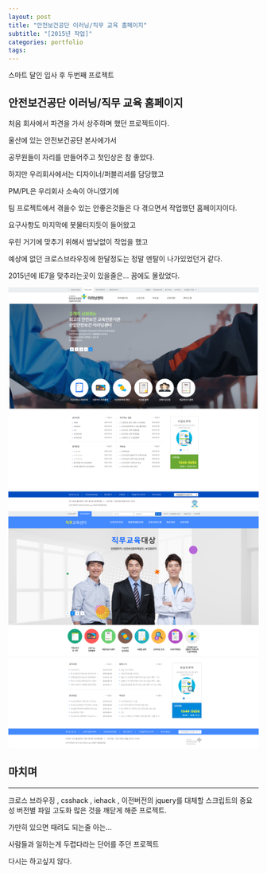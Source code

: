 ```yaml
---
layout: post
title: "안전보건공단 이러닝/직무 교육 홈페이지"
subtitle: "[2015년 작업]"
categories: portfolio
tags: 
---
```


스마트 달인 입사 후 두번째 프로젝트

## 안전보건공단 이러닝/직무 교육 홈페이지  

처음 회사에서 파견을 가서 상주하며 했던 프로젝트이다.

울산에 있는 안전보건공단 본사에가서 

공무원들이 자리를 만들어주고 첫인상은 참 좋았다.

하지만 우리회사에서는 디자이너/퍼블리셔를 담당했고

PM/PL은 우리회사 소속이 아니였기에 

팀 프로젝트에서 겪을수 있는 안좋은것들은 다 겪으면서 작업했던 홈페이지이다.

요구사항도 마지막에 봇물터지듯이 들어왔고

우린 거기에 맞추기 위해서 밤낮없이 작업을 했고 

예상에 없던 크로스브라우징에 한달정도는 정말 멘탈이 나가있었던거 같다.

2015년에 IE7을 맞추라는곳이 있을줄은... 꿈에도 몰랐었다.



[![안전보건공단 이러닝 메인](/assets/img/kosha_e-learning.jpg)](#)
[![안전보건공단 직무교육 메인](/assets/img/kosha_dutycenter.jpg)](#)


## 마치며
---

크로스 브라우징 ,  csshack , iehack , 이전버전의 jquery를 대체할 스크립트의 중요성
버전별 파일 고도화 
많은 것을 깨닫게 해준 프로젝트.

가만히 있으면 때려도 되는줄 아는...

사람들과 일하는게 두렵다라는 단어를 주던 프로젝트

다시는 하고싶지 않다.
